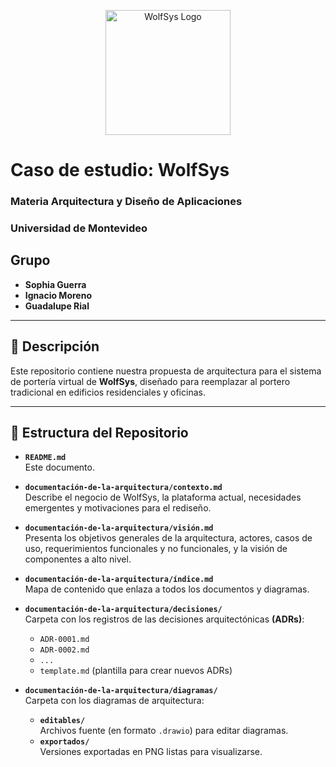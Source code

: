 <p align="center">
  <img src="https://raw.githubusercontent.com/LIMoreno04/Caso-de-estudio---WolfSys---Arquitectura/main/logo_wolfsys.png" alt="WolfSys Logo" width="200"/>
</p>

# Caso de estudio: WolfSys

### **Materia Arquitectura y Diseño de Aplicaciones**  
### **Universidad de Montevideo**
## Grupo

- **Sophia Guerra**  
- **Ignacio Moreno**  
- **Guadalupe Rial** 
---

## 📝 Descripción

Este repositorio contiene nuestra propuesta de arquitectura para el sistema de portería virtual de **WolfSys**, diseñado para reemplazar al portero tradicional en edificios residenciales y oficinas.  

---

## 📂 Estructura del Repositorio

- **`README.md`**  
  Este documento.

- **`documentación-de-la-arquitectura/contexto.md`**  
  Describe el negocio de WolfSys, la plataforma actual, necesidades emergentes y motivaciones para el rediseño.

- **`documentación-de-la-arquitectura/visión.md`**  
  Presenta los objetivos generales de la arquitectura, actores, casos de uso, requerimientos funcionales y no funcionales, y la visión de componentes a alto nivel.

- **`documentación-de-la-arquitectura/índice.md`**  
  Mapa de contenido que enlaza a todos los documentos y diagramas.

- **`documentación-de-la-arquitectura/decisiones/`**  
  Carpeta con los registros de las decisiones arquitectónicas **(ADRs)**:
  - `ADR-0001.md`  
  - `ADR-0002.md`
  - `...`
  - `template.md` (plantilla para crear nuevos ADRs)

- **`documentación-de-la-arquitectura/diagramas/`**  
  Carpeta con los diagramas de arquitectura:
  - **`editables/`**  
    Archivos fuente (en formato `.drawio`) para editar diagramas.  
  - **`exportados/`**  
    Versiones exportadas en PNG listas para visualizarse.
